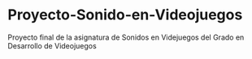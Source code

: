 # Proyecto-Sonido-en-Videojuegos
Proyecto final de la asignatura de Sonidos en Videjuegos del Grado en Desarrollo de Videojuegos

